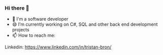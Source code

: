 ### Hi there 👋

- 🌱 I'm a software developer
- 😄 I’m currently working on C#, SQL and other back end development projects
- 📫 How to reach me: 

Linkedin: https://www.linkedin.com/in/tristan-bron/

<!--
**tbronny/tbronny** is a ✨ _special_ ✨ repository because its `README.md` (this file) appears on your GitHub profile.

Here are some ideas to get you started:

- 🔭 I’m currently working on ...
- 🌱 I’m currently learning ...
- 👯 I’m looking to collaborate on ...
- 🤔 I’m looking for help with ...
- 💬 Ask me about ...
- 📫 How to reach me: ...
- 😄 Pronouns: ...
- ⚡ Fun fact: ...
-->
